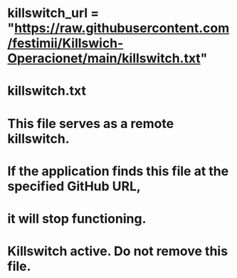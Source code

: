 # killswitch_url = "https://raw.githubusercontent.com/festimii/Killswich-Operacionet/main/killswitch.txt"
# killswitch.txt

# This file serves as a remote killswitch. 
# If the application finds this file at the specified GitHub URL,
# it will stop functioning.

# Killswitch active. Do not remove this file.

